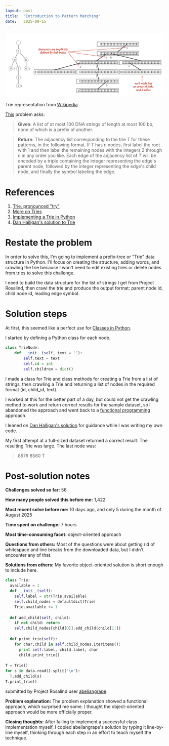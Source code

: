 ```yaml
---
layout: post
title:  "Introduction to Pattern Matching"
date:   2025-09-15
---
```

![Trie_representation.png](../assets/Trie_representation.png)

Trie representation from [Wikipedia](https://en.wikipedia.org/wiki/File:Trie_representation.png)

[This](https://rosalind.info/problems/trie/) problem asks:

> **Given**: A list of at most 100 DNA strings of length at most 100 bp, none of which is a prefix of another.

> **Return**: The adjacency list corresponding to the trie _T_ for these patterns, in the following format. If _T_ has _n_ nodes, first label the root with 1 and then label the remaining nodes with the integers 2 through _n_ in any order you like. Each edge of the adjacency list of _T_ will be encoded by a triple containing the integer representing the edge's parent node, followed by the integer representing the edge's child node, and finally the symbol labeling the edge.

<!--break-->

# References
1. [Trie, pronounced "try"](https://rosalind.info/glossary/trie/)
2. [More on Tries](https://en.wikipedia.org/wiki/Trie)
3. [Implementing a Trie in Python](https://www.aleksandrhovhannisyan.com/blog/python-trie-data-structure/)
4. [Dan Halligan's solution to Trie](https://github.com/danhalligan/rosalind.info/blob/main/rosalind/bioinformatics_stronghold/trie.py)

# Restate the problem
In order to solve this, I'm going to implement a prefix-tree or "Trie" data structure in Python. I'll focus on creating the structure, adding words, and crawling the trie because I won't need to edit existing tries or delete nodes from tries to solve this challenge.

I need to build the data structure for the list of strings I get from Project Rosalind, then crawl the trie and produce the output format: parent node id, child node id, leading edge symbol.

# Solution steps
At first, this seemed like a perfect use for [Classes in Python](https://www.w3schools.com/python/python_classes.asp).

I started by defining a Python class for each node.
```python
class TrieNode:
    def __init__(self, text = ''):
        self.text = text
        self.id = int
        self.children = dict()
```

I made a class for Trie and class methods for creating a Trie from a list of strings, then crawling a Trie and returning a list of nodes in the required format (id, child_id, text). 

I worked at this for the better part of a day, but could not get the crawling method to work and return correct results for the sample dataset, so I abandoned the approach and went back to a [functional programming](https://en.wikipedia.org/wiki/Functional_programming) approach.

I leaned on [Dan Halligan's solution](https://github.com/danhalligan/rosalind.info/blob/main/rosalind/bioinformatics_stronghold/trie.py) for guidance while I was writing my own code.

My first attempt at a full-sized dataset returned a correct result. The resulting Trie was large. The last node was:

>8579 8580 T

# Post-solution notes
**Challenges solved so far:** 56

**How many people solved this before me:** 1,422

**Most recent solve before me:** 10 days ago, and only 5 during the month of August 2025

**Time spent on challenge:** 7 hours

**Most time-consuming facet:** object-oriented approach

**Questions from others:** Most of the questions were about getting rid of whitespace and line breaks from the downloaded data, but I didn't encounter any of that.

**Solutions from others:** My favorite object-oriented solution is short enough to include here.

```python
class Trie:
  available = 1
  def __init__(self):
    self.label = str(Trie.available)
    self.child_nodes = defaultdict(Trie)
    Trie.available += 1

  def add_child(self, child):
    if not child: return
    self.child_nodes[child[0]].add_child(child[1:])

  def print_trie(self):
    for char,child in self.child_nodes.iteritems():
      print self.label, child.label, char
      child.print_trie()

T = Trie()
for s in data.read().split('\n'):
  T.add_child(s)
T.print_trie()
```

submitted by Project Rosalind user [abeliangrape](https://rosalind.info/users/abeliangrape/).

**Problem explanation:** The problem explanation showed a functional approach, which surprised me some. I thought the object-oriented approach would be more officially proper.

**Closing thoughts:** After failing to implement a successful class implementation myself, I copied abeliangrape's solution by typing it line-by-line myself, thinking through each step in an effort to teach myself the technique.